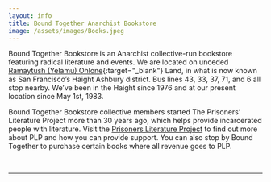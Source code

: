 ```yaml
---
layout: info
title: Bound Together Anarchist Bookstore
image: /assets/images/Books.jpeg
---
```


Bound Together Bookstore is an Anarchist collective-run bookstore featuring radical literature and events. We are located on unceded [Ramaytush (Yelamu) Ohlone](http://www.ramaytush.com){:target="_blank"} Land, in what is now known as San Francisco’s Haight Ashbury district. Bus lines 43, 33, 37, 71, and 6 all stop nearby. We’ve been in the Haight since 1976 and at our present location since May 1st, 1983. 

Bound Together Bookstore collective members started The Prisoners’ Literature Project more than 30 years ago, which helps provide incarcerated people with literature. Visit the [Prisoners Literature Project](https://www.prisonlit.org/about/) to find out more about PLP and how you can provide support. You can also stop by Bound Together to purchase certain books where all revenue goes to PLP.

&nbsp;



***************************

